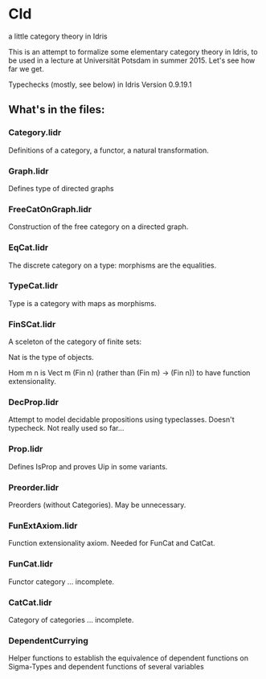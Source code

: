 # CId
a little category theory in Idris

This is an attempt to formalize some elementary category
theory in Idris, to be used in a lecture at Universität Potsdam
in summer 2015. Let's see how far we get.

Typechecks (mostly, see below) in Idris Version 0.9.19.1

## What's in the files:

### Category.lidr

Definitions of a category, a functor, a natural transformation.

### Graph.lidr

Defines type of directed graphs

### FreeCatOnGraph.lidr

Construction of the free category on a directed graph.

### EqCat.lidr

The discrete category on a type: morphisms are the equalities.

### TypeCat.lidr

Type is a category with maps as morphisms.

### FinSCat.lidr

A sceleton of the category of finite sets:

Nat is the type of objects. 

Hom m n is Vect m (Fin n) (rather than (Fin m) -> (Fin n)) 
to have function extensionality.

### DecProp.lidr

Attempt to model decidable propositions using typeclasses.
Doesn't typecheck.
Not really used so far...

### Prop.lidr

Defines IsProp and proves Uip in some variants.

### Preorder.lidr

Preorders (without Categories). May be unnecessary.

### FunExtAxiom.lidr

Function extensionality axiom. Needed for FunCat and CatCat.

### FunCat.lidr

Functor category ... incomplete.

### CatCat.lidr

Category of categories ... incomplete.

### DependentCurrying

Helper functions to establish the equivalence of
dependent functions on Sigma-Types and dependent 
functions of several variables
